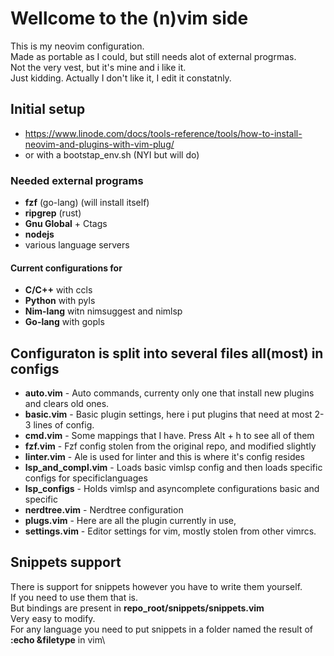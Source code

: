 # Wellcome to the (n)vim side
This is my neovim configuration.\
Made as portable as I could, but still needs alot of external progrmas.\
Not the very vest, but it's mine and i like it.\
Just kidding. Actually I don't like it, I edit it constatnly.

## Initial setup
- https://www.linode.com/docs/tools-reference/tools/how-to-install-neovim-and-plugins-with-vim-plug/
- or with a bootstap_env.sh (NYI but will do)

### Needed external programs 
- **fzf** (go-lang) (will install itself)
- **ripgrep** (rust)
- **Gnu Global** + Ctags
- **nodejs**
- various language servers 

####  Current configurations for  
- **C/C++** with ccls 
- **Python** with pyls
- **Nim-lang** witn nimsuggest and nimlsp 
- **Go-lang** with gopls

## Configuraton is split into several files all(most) in configs
- **auto.vim** - Auto commands, currenty only one that install new plugins and clears old ones.
- **basic.vim** - Basic plugin settings, here i put plugins that need at most 2-3 lines of config.
- **cmd.vim** - Some mappings that I have. Press Alt + h to see all of them
- **fzf.vim** - Fzf config stolen from the original repo, and modified slightly
- **linter.vim** - Ale is used for linter and this is where it's config resides
- **lsp_and_compl.vim** - Loads basic vimlsp config and then loads specific configs for specificlanguages
- **lsp_configs** - Holds vimlsp and asyncomplete configurations basic and specific
- **nerdtree.vim** - Nerdtree configuration
- **plugs.vim** - Here are all the plugin currently in use, 
- **settings.vim** - Editor settings for vim, mostly stolen from other vimrcs.

## Snippets support

There is support for snippets however you have to write them yourself.\
If you need to use them that is.\
But bindings are present in **repo_root/snippets/snippets.vim**\
Very easy to modify.\
For any language you need to put snippets in a folder named the result of **:echo &filetype** in vim\
